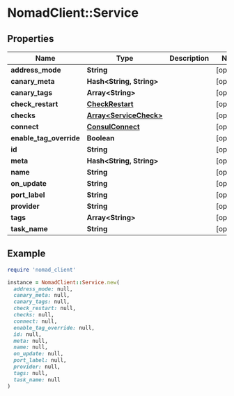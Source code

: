 # NomadClient::Service

## Properties

| Name | Type | Description | Notes |
| ---- | ---- | ----------- | ----- |
| **address_mode** | **String** |  | [optional] |
| **canary_meta** | **Hash&lt;String, String&gt;** |  | [optional] |
| **canary_tags** | **Array&lt;String&gt;** |  | [optional] |
| **check_restart** | [**CheckRestart**](CheckRestart.md) |  | [optional] |
| **checks** | [**Array&lt;ServiceCheck&gt;**](ServiceCheck.md) |  | [optional] |
| **connect** | [**ConsulConnect**](ConsulConnect.md) |  | [optional] |
| **enable_tag_override** | **Boolean** |  | [optional] |
| **id** | **String** |  | [optional] |
| **meta** | **Hash&lt;String, String&gt;** |  | [optional] |
| **name** | **String** |  | [optional] |
| **on_update** | **String** |  | [optional] |
| **port_label** | **String** |  | [optional] |
| **provider** | **String** |  | [optional] |
| **tags** | **Array&lt;String&gt;** |  | [optional] |
| **task_name** | **String** |  | [optional] |

## Example

```ruby
require 'nomad_client'

instance = NomadClient::Service.new(
  address_mode: null,
  canary_meta: null,
  canary_tags: null,
  check_restart: null,
  checks: null,
  connect: null,
  enable_tag_override: null,
  id: null,
  meta: null,
  name: null,
  on_update: null,
  port_label: null,
  provider: null,
  tags: null,
  task_name: null
)
```

